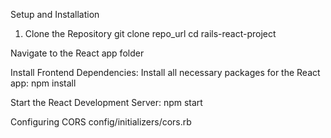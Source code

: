 Setup and Installation
1. Clone the Repository
git clone repo_url
cd rails-react-project

Navigate to the React app folder

Install Frontend Dependencies:
Install all necessary packages for the React app:
npm install

Start the React Development Server:
npm start

Configuring CORS
config/initializers/cors.rb
